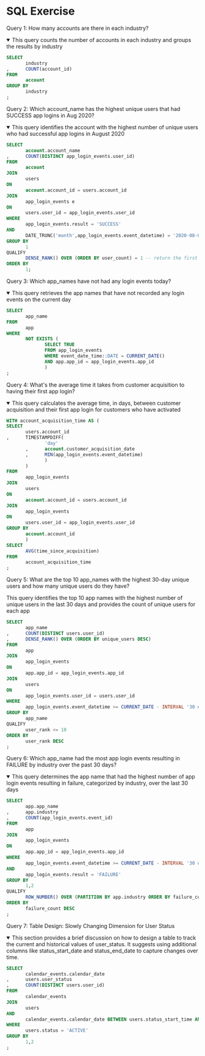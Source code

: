 # SQL Exercise

Query 1: How many accounts are there in each industry?

<details open><summary> This query counts the number of accounts in each industry and groups the results by industry</summary>

```sql
SELECT 
       industry
,      COUNT(account_id)                                                                   AS account_count
FROM
       account
GROUP BY
       industry
;
```

</details>

Query 2: Which account_name has the highest unique users that had SUCCESS app logins in Aug 2020?

<details open><summary>This query identifies the account with the highest number of unique users who had successful app logins in August 2020</summary>

```sql
SELECT
       account.account_name
,      COUNT(DISTINCT app_login_events.user_id)                                            AS user_count
FROM
       account
JOIN
       users
ON
       account.account_id = users.account_id
JOIN
       app_login_events e
ON
       users.user_id = app_login_events.user_id
WHERE
       app_login_events.result = 'SUCCESS'
AND
       DATE_TRUNC('month',app_login_events.event_datetime) = '2020-08-01'
GROUP BY
       1
QUALIFY
       DENSE_RANK() OVER (ORDER BY user_count) = 1 -- return the first ranked account_name with the highest successful logins and will return multiple if tied for first
ORDER BY
       1;
```

</details>

Query 3: Which app_names have not had any login events today?

<details open><summary>This query retrieves the app names that have not recorded any login events on the current day</summary>

```SQL
SELECT 
       app_name
FROM
       app
WHERE
       NOT EXISTS (
              SELECT TRUE
              FROM app_login_events
              WHERE event_date_time::DATE = CURRENT_DATE()
              AND app.app_id = app_login_events.app_id
              )
;
```

</details>

Query 4: What's the average time it takes from customer acquisition to having their first app login?

<details open><summary>This query calculates the average time, in days, between customer acquisition and their first app login for customers who have activated</summary>

```sql
WITH account_acquisition_time AS (
SELECT 
       users.account_id
,      TIMESTAMPDIFF(
              'day'
       ,      account.customer_acquisition_date
       ,      MIN(app_login_events.event_datetime)
              )      
       )                                                                                   AS time_since_acquisition
FROM
       app_login_events
JOIN
       users 
ON
       account.account_id = users.account_id
JOIN
       app_login_events
ON
       users.user_id = app_login_events.user_id
GROUP BY
       account.account_id
       )
SELECT 
       AVG(time_since_acquisition)                                                         AS average_days_since_acquisition
FROM
       account_acquisition_time
;       
```

</details>

Query 5: What are the top 10 app_names with the highest 30-day unique users and how many unique users do they have?

<detail opens><summary>This query identifies the top 10 app names with the highest number of unique users in the last 30 days and provides the count of unique users for each app</summary>

```sql
SELECT 
       app_name
,      COUNT(DISTINCT users.user_id)                                                       AS unique_users
,      DENSE_RANK() OVER (ORDER BY unique_users DESC)                                      AS user_rank
FROM
       app
JOIN
       app_login_events
ON
       app.app_id = app_login_events.app_id
JOIN
       users
ON
       app_login_events.user_id = users.user_id
WHERE
       app_login_events.event_datetime >= CURRENT_DATE - INTERVAL '30 days'
GROUP BY
       app_name
QUALIFY
       user_rank <= 10
ORDER BY
       user_rank DESC
;
```

</details>

Query 6: Which app_name had the most app login events resulting in FAILURE by industry over the past 30 days?

<details open><summary>This query determines the app name that had the highest number of app login events resulting in failure, categorized by industry, over the last 30 days</summary>

```sql
SELECT
       app.app_name
,      app.industry
,      COUNT(app_login_events.event_id)                                                    AS failure_count
FROM
       app
JOIN
       app_login_events
ON
       app.app_id = app_login_events.app_id
WHERE
       app_login_events.event_datetime >= CURRENT_DATE - INTERVAL '30 days' 
AND
       app_login_events.result = 'FAILURE'
GROUP BY
       1,2
QUALIFY
       ROW_NUMBER() OVER (PARTITION BY app.industry ORDER BY failure_count) = 1 --return the highest app_name by industry - this could be dense_rank if ties matter
ORDER BY
       failure_count DESC
;
```

</details>

Query 7: Table Design: Slowly Changing Dimension for User Status

<details open><summary>This section provides a brief discussion on how to design a table to track the current and historical values of user_status. It suggests using additional columns like status_start_date and status_end_date to capture changes over time.
</summary>

```sql
SELECT
       calendar_events.calendar_date
,      users.user_status
,      COUNT(DISTINCT users.user_id)                                                       AS user_count
FROM
       calendar_events
JOIN
       users
AND
       calendar_events.calendar_date BETWEEN users.status_start_time AND users.status_end_time
WHERE
       users.status = 'ACTIVE'
GROUP BY
       1,2
;
```

</details>
